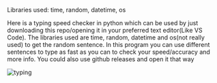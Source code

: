 Libraries used: time, random, datetime, os

Here is a typing speed checker in python which can be used by just downloading this repo/opening it in your preferred text editor(Like VS Code). The libraries used are time, random, datetime and os(not really used) to get the random sentence. In this program you can use different sentences to type as fast as you can to check your speed/accuracy and more info. You could also use github releases and open it that way

![typing](https://github.com/user-attachments/assets/ce127d7c-ea28-4c05-b869-3559bddd6eff)
